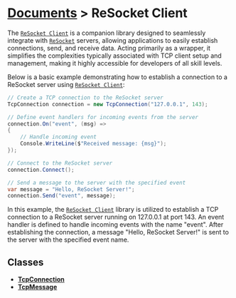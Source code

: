 # [Documents](https://github.com/Tidominer/ReSocket/blob/main/Documents/Documents.md) > ReSocket Client


The [`ReSocket Client`](https://github.com/Tidominer/ReSocket/blob/main/Documents/ReSocketClient/ReSocketClient.md) is a companion library designed to seamlessly integrate with [`ReSocket`](https://github.com/Tidominer/ReSocket/ReSocket.md) servers, allowing applications to easily establish connections, send, and receive data. Acting primarily as a wrapper, it simplifies the complexities typically associated with TCP client setup and management, making it highly accessible for developers of all skill levels.

Below is a basic example demonstrating how to establish a connection to a ReSocket server using [`ReSocket Client`](https://github.com/Tidominer/ReSocket/blob/main/Documents/ReSocketClient/ReSocketClient.md):

```c#
// Create a TCP connection to the ReSocket server
TcpConnection connection = new TcpConnection("127.0.0.1", 143);

// Define event handlers for incoming events from the server
connection.On("event", (msg) =>
{
    // Handle incoming event
    Console.WriteLine($"Received message: {msg}");
});

// Connect to the ReSocket server
connection.Connect();

// Send a message to the server with the specified event
var message = "Hello, ReSocket Server!";
connection.Send("event", message);
```
In this example, the [`ReSocket Client`](https://github.com/Tidominer/ReSocket/blob/main/Documents/ReSocketClient/ReSocketClient.md) library is utilized to establish a TCP connection to a ReSocket server running on 127.0.0.1 at port 143. An event handler is defined to handle incoming events with the name "event". After establishing the connection, a message "Hello, ReSocket Server!" is sent to the server with the specified event name.

## Classes
- [**TcpConnection**](https://github.com/Tidominer/ReSocket/blob/main/Documents/ReSocketClient/TcpConnection.md)
- [**TcpMessage**](https://github.com/Tidominer/ReSocket/blob/main/Documents/ReSocket/TcpMessage.md)